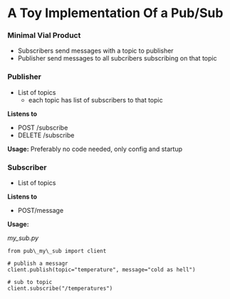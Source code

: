 # A Toy Implementation Of a Pub/Sub

### Minimal Vial Product

- Subscribers send messages with a topic to publisher
- Publisher send messages to all subcribers subscribing on that topic

### Publisher
* List of topics
  * each topic has list of subscribers to that topic

**Listens to**
* POST /subscribe
* DELETE /subscribe

**Usage:**
Preferably no code needed, only config and startup

### Subscriber
* List of topics

**Listens to**
* POST/message

**Usage:**

_my\_sub.py_
```
from pub\_my\_sub import client

# publish a messagr
client.publish(topic="temperature", message="cold as hell")

# sub to topic
client.subscribe("/temperatures")

```

